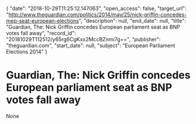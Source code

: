 {
  "date": "2018-10-29T11:25:12.147063", 
  "open_access": false, 
  "target_url": "http://www.theguardian.com/politics/2014/may/25/nick-griffin-concedes-mep-seat-european-elections", 
  "description": null, 
  "end_date": null, 
  "title": "Guardian, The: Nick Griffin concedes European parliament seat as BNP votes fall away", 
  "record_id": "20181029T112512/y65rg6CgKxx2MccBZnmi7g==", 
  "publisher": "theguardian.com", 
  "start_date": null, 
  "subject": "European Parliament Elections 2014"
}

# Guardian, The: Nick Griffin concedes European parliament seat as BNP votes fall away

None